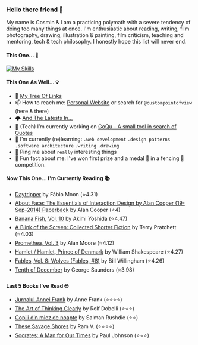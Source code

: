 ### Hello there friend 👋

My name is Cosmin & I am a practicing polymath with a severe tendency of doing too many things at once.
I'm enthusiastic about reading, writing, film photography, drawing, illustration & painting, film criticism, teaching and mentoring, tech & tech philosophy.
I honestly hope this list will never end.

#### This One... 🧠
[![My Skills](https://skillicons.dev/icons?i=linux,html,css,tailwind,js,ts,nextjs,gatsby,nodejs,react,go,py,dart,flutter,figma,webpack,electron,rabbitmq,raspberrypi,jenkins,netlify,ansible,aws,azure,gcp,mongodb,redis,sqlite,bash,powershell,docker,git,vscode&perline=15)](https://skillicons.dev)

#### This One As Well... 💡
- 🌲 [My Tree Of Links](https://linktr.ee/custompointofview)
- 📫 How to reach me: [Personal Website](https://custompointofview.com/) or search for `@custompointofview` (here & there)
- 🌩️ [And The Latests In...](https://custompointofview.com/latests)
- 🔭 (Tech) I’m currently working on [GoQu - A small tool in search of Quotes](https://github.com/custompointofview/goqu)
- 🌱 I’m currently (re)learning: `.web development` `.design patterns` `.software architecture` `.writing` `.drawing` 
- 💬 Ping me about `really` interesting things
- 🐡 Fun fact about me: I've won first prize and a medal 🥇 in a fencing 🤺 competition.

#### Now This One... I'm Currently Reading 📚
<!-- GOODREADS-LIST:START -->
- [Daytripper](https://www.goodreads.com/review/show/5957363794?utm_medium=api&utm_source=rss) by Fábio Moon (⭐️4.31)
- [About Face: The Essentials of Interaction Design by Alan Cooper (19-Sep-2014) Paperback](https://www.goodreads.com/review/show/5957343999?utm_medium=api&utm_source=rss) by Alan Cooper (⭐️4)
- [Banana Fish, Vol. 10](https://www.goodreads.com/review/show/4602429210?utm_medium=api&utm_source=rss) by Akimi Yoshida (⭐️4.47)
- [A Blink of the Screen: Collected Shorter Fiction](https://www.goodreads.com/review/show/3570112383?utm_medium=api&utm_source=rss) by Terry Pratchett (⭐️4.03)
- [Promethea, Vol. 3](https://www.goodreads.com/review/show/3403029181?utm_medium=api&utm_source=rss) by Alan Moore (⭐️4.12)
- [Hamlet / Hamlet, Prince of Denmark](https://www.goodreads.com/review/show/3395531630?utm_medium=api&utm_source=rss) by William Shakespeare (⭐️4.27)
- [Fables, Vol. 8: Wolves (Fables, #8)](https://www.goodreads.com/review/show/3084491891?utm_medium=api&utm_source=rss) by Bill Willingham (⭐️4.26)
- [Tenth of December](https://www.goodreads.com/review/show/3349948960?utm_medium=api&utm_source=rss) by George Saunders (⭐️3.98)
<!-- GOODREADS-LIST:END -->

#### Last 5 Books I've Read 🤓
<!-- GOODREADS-READ-LIST:START -->
- [Jurnalul Annei Frank](https://www.goodreads.com/review/show/2605011984?utm_medium=api&utm_source=rss) by Anne Frank (⭐⭐⭐⭐)
- [The Art of Thinking Clearly](https://www.goodreads.com/review/show/3398126985?utm_medium=api&utm_source=rss) by Rolf Dobelli (⭐⭐⭐)
- [Copiii din miez de noapte](https://www.goodreads.com/review/show/2605011709?utm_medium=api&utm_source=rss) by Salman Rushdie (⭐⭐)
- [These Savage Shores](https://www.goodreads.com/review/show/5829922223?utm_medium=api&utm_source=rss) by Ram V. (⭐⭐⭐⭐)
- [Socrates: A Man for Our Times](https://www.goodreads.com/review/show/5863430070?utm_medium=api&utm_source=rss) by Paul  Johnson (⭐⭐⭐)
<!-- GOODREADS-READ-LIST:END -->

<!-- #### Some Stats 👷 -->
<!--START_SECTION:waka-->
<!--END_SECTION:waka--> 

